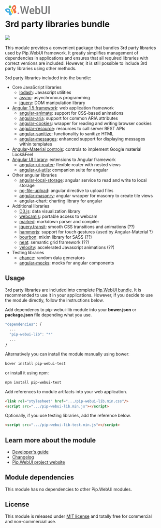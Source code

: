 # <img src="https://github.com/pip-webui/pip-webui/blob/master/doc/Logo.png" alt="Pip.WebUI Logo" style="max-width:30%"> <br/> 3rd party libraries bundle

![](https://img.shields.io/badge/license-MIT-blue.svg)

This module provides a convenient package that bundles 3rd party libraries used by Pip.WebUI framework. It greatly simplifies management of dependencies in applications and ensures that all required libraries with correct versions are included. However, it is still possible to include 3rd party libraries using other methods.

3rd party libraries included into the bundle:
* Core JavaScript libraries
  - [lodash](https://lodash.com/): Javascript utilities
  - [async](https://github.com/caolan/async): asynchronous programming
  - [jquery](https://jquery.com/): DOM manipulation library
* [Angular 1.5 framework](https://angularjs.org/): web application framework
  - [angular-animate](https://github.com/angular/bower-angular-animate): support for CSS-based animations
  - [angular-aria](https://github.com/angular/bower-angular-aria): support for common ARIA attributes
  - [angular-cookies](https://github.com/angular/bower-angular-cookies): wrapper for reading and writing browser cookies
  - [angular-resource](https://github.com/angular/bower-angular-resource): resources to call server REST APIs
  - [angular-sanitize](https://github.com/angular/bower-angular-sanitize): functionality to sanitize HTML
  - [angular-messages](https://github.com/angular/bower-angular-messages): enhanced support for displaying messages within templates
* [Angular-Material controls](https://material.angularjs.org/latest/): controls to implement Google material Look&Feel
* [Angular UI library](https://github.com/angular-ui): extensions to Angular framework
  - [angular-ui-router](https://github.com/angular-ui/ui-router): flexible router with nested views
  - [angular-ui-utils](https://github.com/angular-ui/ui-utils): companion suite for angular
* Other angular libraries
  - [angular-local-storage](https://github.com/grevory/angular-local-storage): angular service to read and write to local storage
  - [ng-file-upload](https://github.com/danialfarid/ng-file-upload): angular directive to upload files
  - [angular-masonry](https://github.com/passy/angular-masonry): angular wrapper for masonry to create tile views
  - [angular-chart](https://github.com/jtblin/angular-chart.js): charting library for angular 
* Additional libraries
  - [D3.js](https://d3js.org/): data visualization library
  - [webcamjs](https://github.com/jhuckaby/webcamjs): portable access to webcam
  - [marked](https://github.com/chjj/marked): markdown parser and compiler
  - [jquery.transit](http://ricostacruz.com/jquery.transit/): smooth CSS transitions and animations (??)
  - [hammerjs](http://hammerjs.github.io/): support for touch gestures (used by Angular-Material ?)
  - [bourbon](http://bourbon.io/): mixim library for SASS (??)
  - [neat](http://neat.bourbon.io/): semantic grid framework (??)
  - [velocity](http://velocityjs.org/): accelerated Javascript animations (??)
* Testing libraries
  - [chance](http://chancejs.com): random data generators
  - [angular-mocks](https://github.com/angular/bower-angular-mocks): mocks for angular components

## Usage

3rd party libraries are included into complete [Pip.WebUI bundle](https://github.com/pip-webui/pip-webui-all). 
It is recommended to use it in your applications. However, if you decide to use the module directly, follow the instructions below.

Add dependency to pip-webui-lib module into your **bower.json** or **package.json** file depending what you use.
```javascript
"dependencies": {
  ...
  "pip-webui-lib": "*"
  ...
}
```

Alternatively you can install the module manually using bower:
```bash
bower install pip-webui-test
```

or install it using npm:
```bash
npm install pip-webui-test
```

Add references to module artifacts into your web application.
```html
<link rel="stylesheet" href=".../pip-webui-lib.min.css"/>
<script src=".../pip-webui-lib.min.js"></script>
```

Optionally, if you use testing libraries, add the reference below.
```html
<script src=".../pip-webui-lib-test.min.js"></script>
```

## Learn more about the module

- [Developer's guide](doc/DevelopersGuide.md)
- [Changelog](CHANGELOG.md)
- [Pip.WebUI project website](http://www.pipwebui.org)

## <a name="dependencies"></a>Module dependencies

This module has no dependencies to other Pip.WebUI modules.

## <a name="license"></a>License

This module is released under [MIT license](License) and totally free for commercial and non-commercial use.
